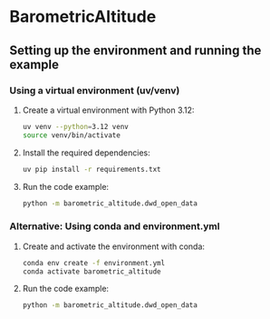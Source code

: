 # BarometricAltitude

## Setting up the environment and running the example

### Using a virtual environment (uv/venv)

1. Create a virtual environment with Python 3.12:
	```bash
	uv venv --python=3.12 venv
	source venv/bin/activate
	```

2. Install the required dependencies:
	```bash
	uv pip install -r requirements.txt
	```

3. Run the code example:
	```bash
	python -m barometric_altitude.dwd_open_data
	```

### Alternative: Using conda and environment.yml

1. Create and activate the environment with conda:
	```bash
	conda env create -f environment.yml
	conda activate barometric_altitude
	```

2. Run the code example:
	```bash
	python -m barometric_altitude.dwd_open_data
	```